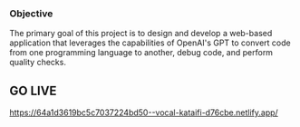 ### Objective

The primary goal of this project is to design and develop a web-based application that leverages the capabilities of OpenAI's GPT to convert code from one programming language to another, debug code, and perform quality checks.

## GO LIVE 
https://64a1d3619bc5c7037224bd50--vocal-kataifi-d76cbe.netlify.app/
